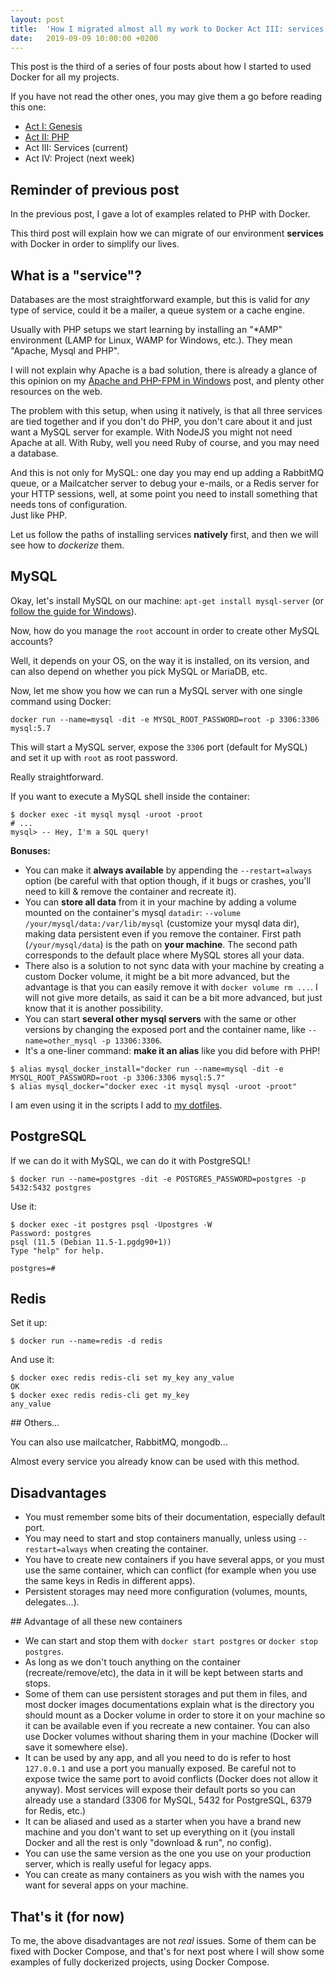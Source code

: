 ```yaml
---
layout: post
title:  'How I migrated almost all my work to Docker Act III: services'
date:   2019-09-09 10:00:00 +0200
---
```


This post is the third of a series of four posts about how I started to used Docker for all my projects.

If you have not read the other ones, you may give them a go before reading this one:

* [Act I: Genesis](/2019/08/26/how-I-migrated-almost-all-my-work-to-docker-act-I-genesis.html)
* [Act II: PHP](/2019/09/02/how-I-migrated-almost-all-my-work-to-docker-act-II-php.html)
* Act III: Services (current)
* Act IV: Project (next week)

## Reminder of previous post

In the previous post, I gave a lot of examples related to PHP with Docker.

This third post will explain how we can migrate of our environment **services** with Docker in order to simplify our lives.

## What is a "service"?

Databases are the most straightforward example, but this is valid for _any_ type of service, could it be a mailer, a queue system or a cache engine.

Usually with PHP setups we start learning by installing an "*AMP" environment (LAMP for Linux, WAMP for Windows, etc.). They mean "Apache, Mysql and PHP".

I will not explain why Apache is a bad solution, there is already a glance of this opinion on my [Apache and PHP-FPM in Windows](/2017/11/11/apache-and-php-fpm-in-windows.html) post, and plenty other resources on the web.

The problem with this setup, when using it natively, is that all three services are tied together and if you don't do PHP, you don't care about it and just want a MySQL server for example. With NodeJS you might not need Apache at all. With Ruby, well you need Ruby of course, and you may need a database.

And this is not only for MySQL: one day you may end up adding a RabbitMQ queue, or a Mailcatcher server to debug your e-mails, or a Redis server for your HTTP sessions, well, at some point you need to install something that needs tons of configuration.<br>
Just like PHP.

Let us follow the paths of installing services **natively** first, and then we will see how to _dockerize_ them.

## MySQL

Okay, let's install MySQL on our machine: `apt-get install mysql-server` (or [follow the guide for Windows](https://dev.mysql.com/downloads/mysql/)).

Now, how do you manage the `root` account in order to create other MySQL accounts?

Well, it depends on your OS, on the way it is installed, on its version, and can also depend on whether you pick MySQL or MariaDB, etc.

Now, let me show you how we can run a MySQL server with one single command using Docker:

```
docker run --name=mysql -dit -e MYSQL_ROOT_PASSWORD=root -p 3306:3306 mysql:5.7
```

This will start a MySQL server, expose the `3306` port (default for MySQL) and set it up with `root` as root password.

Really straightforward.

If you want to execute a MySQL shell inside the container:

```
$ docker exec -it mysql mysql -uroot -proot
# ...
mysql> -- Hey, I'm a SQL query!
```

**Bonuses:**

* You can make it **always available** by appending the `--restart=always` option (be careful with that option though, if it bugs or crashes, you'll need to kill & remove the container and recreate it).
* You can **store all data** from it in your machine by adding a volume mounted on the container's mysql `datadir`: `--volume /your/mysql/data:/var/lib/mysql` (customize your mysql data dir), making data persistent even if you remove the container. First path (`/your/mysql/data`) is the path on **your machine**. The second path corresponds to the default place where MySQL stores all your data.
* There also is a solution to not sync data with your machine by creating a custom Docker volume, it might be a bit more advanced, but the advantage is that you can easily remove it with `docker volume rm ...`. I will not give more details, as said it can be a bit more advanced, but just know that it is another possibility.
* You can start **several other mysql servers** with the same or other versions by changing the exposed port and the container name, like `--name=other_mysql -p 13306:3306`.
* It's a one-liner command: **make it an alias** like you did before with PHP!

```
$ alias mysql_docker_install="docker run --name=mysql -dit -e MYSQL_ROOT_PASSWORD=root -p 3306:3306 mysql:5.7"
$ alias mysql_docker="docker exec -it mysql mysql -uroot -proot"
```

I am even using it in the scripts I add to [my dotfiles](https://github.com/Pierstoval/dotfiles/blob/master/bin/mysqldocker).

## PostgreSQL

If we can do it with MySQL, we can do it with PostgreSQL!

```
$ docker run --name=postgres -dit -e POSTGRES_PASSWORD=postgres -p 5432:5432 postgres
```

Use it:

```
$ docker exec -it postgres psql -Upostgres -W
Password: postgres
psql (11.5 (Debian 11.5-1.pgdg90+1))
Type "help" for help.

postgres=#
```

## Redis

Set it up:

```
$ docker run --name=redis -d redis
```

And use it:

```
$ docker exec redis redis-cli set my_key any_value
OK
$ docker exec redis redis-cli get my_key
any_value
```

## Others...

You can also use mailcatcher, RabbitMQ, mongodb...

Almost every service you already know can be used with this method.

## Disadvantages

* You must remember some bits of their documentation, especially default port.
* You may need to start and stop containers manually, unless using `--restart=always` when creating the container.
* You have to create new containers if you have several apps, or you must use the same container, which can conflict (for example when you use the same keys in Redis in different apps).
* Persistent storages may need more configuration (volumes, mounts, delegates...).

## Advantage of all these new containers

* We can start and stop them with `docker start postgres` or `docker stop postgres`.
* As long as we don't touch anything on the container (recreate/remove/etc), the data in it will be kept between starts and stops.
* Some of them can use persistent storages and put them in files, and most docker images documentations explain what is the directory you should mount as a Docker volume in order to store it on your machine so it can be available even if you recreate a new container. You can also use Docker volumes without sharing them in your machine (Docker will save it somewhere else).
* It can be used by any app, and all you need to do is refer to host `127.0.0.1` and use a port you manually exposed. Be careful not to expose twice the same port to avoid conflicts (Docker does not allow it anyway). Most services will expose their default ports so you can already use a standard (3306 for MySQL, 5432 for PostgreSQL, 6379 for Redis, etc.)
* It can be aliased and used as a starter when you have a brand new machine and you don't want to set up everything on it (you install Docker and all the rest is only "download & run", no config).
* You can use the same version as the one you use on your production server, which is really useful for legacy apps.
* You can create as many containers as you wish with the names you want for several apps on your machine.

## That's it (for now)

To me, the above disadvantages are not _real_ issues. Some of them can be fixed with Docker Compose, and that's for next post where I will show some examples of fully dockerized projects, using Docker Compose.
